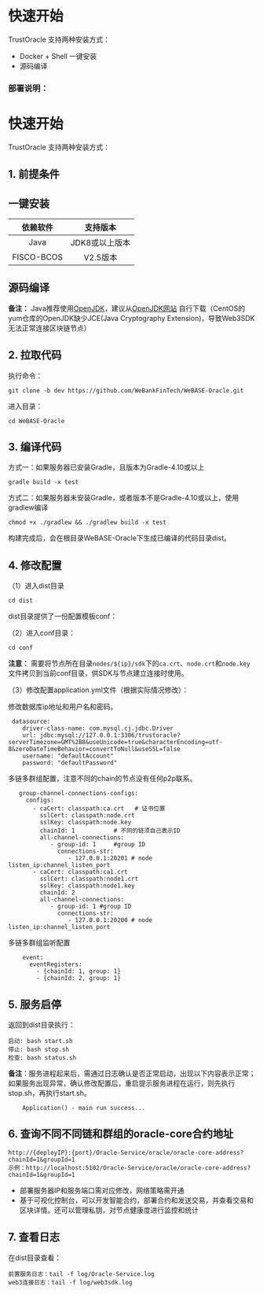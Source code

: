 # 快速开始
TrustOracle 支持两种安装方式：

* Docker + Shell 一键安装
* 源码编译

### 部署说明：
# 快速开始
TrustOracle 支持两种安装方式：

## 1. 前提条件
## 一键安装

| 依赖软件 | 支持版本 |
| :-: | :-: |
| Java | JDK8或以上版本 |
| FISCO-BCOS | V2.5版本 |
## 源码编译

**备注：** Java推荐使用[OpenJDK](./appendix.html#java )，建议从[OpenJDK网站](https://jdk.java.net/java-se-ri/11) 自行下载（CentOS的yum仓库的OpenJDK缺少JCE(Java Cryptography Extension)，导致Web3SDK无法正常连接区块链节点）


## 2. 拉取代码
执行命令：
```
git clone -b dev https://github.com/WeBankFinTech/WeBASE-Oracle.git
```

进入目录：

```
cd WeBASE-Oracle
```

## 3. 编译代码


方式一：如果服务器已安装Gradle，且版本为Gradle-4.10或以上

```shell
gradle build -x test
```

方式二：如果服务器未安装Gradle，或者版本不是Gradle-4.10或以上，使用gradlew编译

```shell
chmod +x ./gradlew && ./gradlew build -x test
```

构建完成后，会在根目录WeBASE-Oracle下生成已编译的代码目录dist。

## 4. 修改配置

（1）进入dist目录

```
cd dist
```

dist目录提供了一份配置模板conf：


（2）进入conf目录：

```shell
cd conf
```

**注意：** 需要将节点所在目录`nodes/${ip}/sdk`下的`ca.crt`、`node.crt`和`node.key`文件拷贝到当前conf目录，供SDK与节点建立连接时使用。

（3）修改配置application.yml文件（根据实际情况修改）：

  修改数据库ip地址和用户名和密码。 
   
```
 datasource:
    driver-class-name: com.mysql.cj.jdbc.Driver
    url: jdbc:mysql://127.0.0.1:3306/trustoracle?serverTimezone=GMT%2B8&useUnicode=true&characterEncoding=utf-8&zeroDateTimeBehavior=convertToNull&useSSL=false
    username: "defaultAccount"
    password: "defaultPassword"
```  
  
  
  多链多群组配置，注意不同的chain的节点没有任何p2p联系。
``` 
   group-channel-connections-configs:
     configs:
       - caCert: classpath:ca.crt   # 证书位置
         sslCert: classpath:node.crt
         sslKey: classpath:node.key
         chainId: 1           # 不同的链须自己表示ID
         all-channel-connections:
            - group-id: 1     #group ID
              connections-str:
                 - 127.0.0.1:20201 # node listen_ip:channel_listen_port
       - caCert: classpath:ca1.crt   
         sslCert: classpath:node1.crt
         sslKey: classpath:node1.key
         chainId: 2
         all-channel-connections:
            - group-id: 1 #group ID
              connections-str:
                 - 127.0.0.1:20200 # node listen_ip:channel_listen_port

```

  多链多群组监听配置
```
    event:
      eventRegisters:
        - {chainId: 1, group: 1}
        - {chainId: 2, group: 1}

```  

## 5. 服务启停

返回到dist目录执行：
```shell
启动: bash start.sh
停止: bash stop.sh
检查: bash status.sh
```
**备注**：服务进程起来后，需通过日志确认是否正常启动，出现以下内容表示正常；如果服务出现异常，确认修改配置后，重启提示服务进程在运行，则先执行stop.sh，再执行start.sh。

```
	Application() - main run success...
```

## 6. 查询不同不同链和群组的oracle-core合约地址

```
http://{deployIP}:{port}/Oracle-Service/oracle/oracle-core-address?chainId=1&groupId=1
示例：http://localhost:5102/Oracle-Service/oracle/oracle-core-address?chainId=1&groupId=1
```

- 部署服务器IP和服务端口需对应修改，网络策略需开通
- 基于可视化控制台，可以开发智能合约，部署合约和发送交易，并查看交易和区块详情。还可以管理私钥，对节点健康度进行监控和统计

## 7. 查看日志

在dist目录查看：

```
前置服务日志：tail -f log/Oracle-Service.log
web3连接日志：tail -f log/web3sdk.log
```
